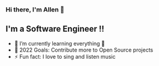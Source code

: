 ### Hi there, I'm Allen 👋 

## I'm a Software Engineer !!

- 🌱 I’m currently learning everything 🤣
- 🥅 2022 Goals: Contribute more to Open Source projects
- ⚡ Fun fact: I love to sing and listen music
